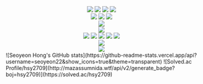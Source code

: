 <div align="center">
  <img src="https://img.shields.io/badge/HTML5-E34F26?style=flat&logo=html5&logoColor=white"/>
  <img src="https://img.shields.io/badge/CSS3-1572B6?style=flat&logo=css3&logoColor=white"/>
  <img src="https://img.shields.io/badge/JavaScript-F7DF1E?style=flat&logo=javascript&logoColor=white"/>
  <img src="https://img.shields.io/badge/React-61DAFB?style=flat&logo=react&logoColor=white"/>
</div>
<div align="center">
  <img src="https://img.shields.io/badge/Java-007396?style=flat&logo=java&logoColor=white"/>
  <img src="https://img.shields.io/badge/Node.js-339933?style=flat&logo=nodedotjs&logoColor=white"/>
  <img src="https://img.shields.io/badge/Python-3776AB?style=flat&logo=python&logoColor=white"/>
</div>
<div align="center">
  <img src="https://img.shields.io/badge/MySql-3776AB?style=flat&logo=mysql&logoColor=white"/>
</div>
<div align="center">
  <img src="https://img.shields.io/badge/Linux-FCC624?style=flat&logo=linux&logoColor=white"/>
</div>
<div align="center">
  <img src="https://img.shields.io/badge/Visual Studio-5C2D91?style=flat&logo=visualstudio&logoColor=white"/>
  <img src="https://img.shields.io/badge/Visual Studio Code-007ACC?style=flat&logo=visualstudiocode&logoColor=white"/>
    <img src="https://img.shields.io/badge/Eclipse IDE-2C2255?style=flat&logo=eclipse&logoColor=white"/>
    <img src="https://img.shields.io/badge/Android Studio-34A853?style=flat&logo=androidstudio&logoColor=white"/>
    <img src="https://img.shields.io/badge/Unity-000000?style=flat&logo=unity&logoColor=white"/>
</div>
<div align="center">
    <img src="https://img.shields.io/badge/Flask-000000?style=flat&logo=flask&logoColor=white"/>
</div>
<div align="center">
    <img src="https://img.shields.io/badge/Figma-F24E1E?style=flat&logo=figma&logoColor=white"/>
</div>
![Seoyeon Hong's GitHub stats](https://github-readme-stats.vercel.app/api?username=seoyeon22&show_icons=true&theme=transparent)
![Solved.ac Profile/hsy2709](http://mazassumnida.wtf/api/v2/generate_badge?boj=hsy2709)](https://solved.ac/hsy2709)
